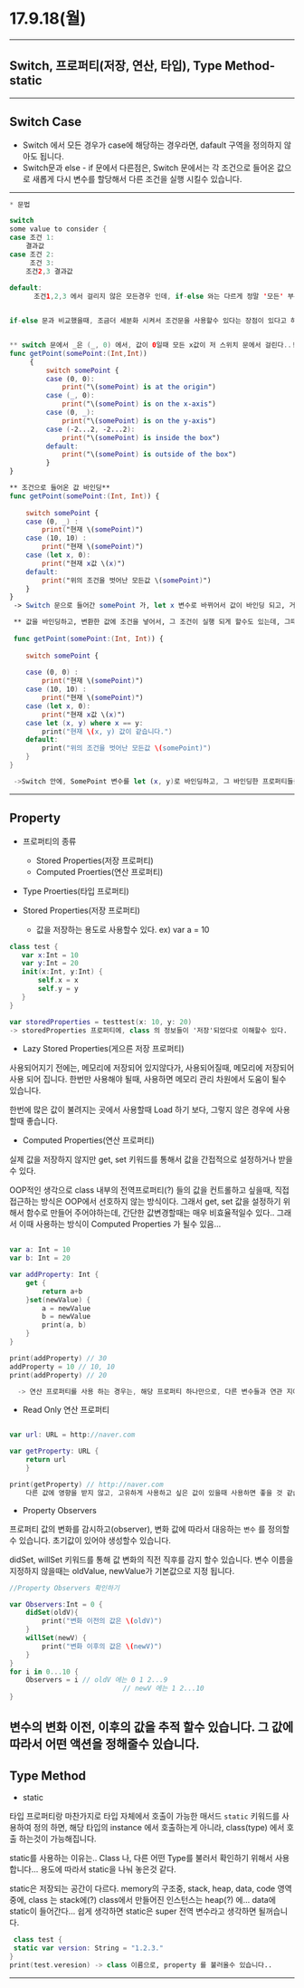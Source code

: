 # 17.9.18(월)

---

## Switch, 프로퍼티(저장, 연산, 타입), Type Method-static

---

## Switch Case 

- Switch 에서 모든 경우가 case에 해당하는 경우라면, dafault 구역을 정의하지 않아도 됩니다.
- Switch문과 else - if 문에서 다른점은, Switch 문에서는 각 조건으로 들어온 값으로 새롭게 다시 변수를 할당해서 다른 조건을 실행 시킬수 있습니다. 

--- 

```swift
* 문법

switchsome value to consider { case 조건 1: 	결과값case 조건 2:
     조건 3:	조건2,3 결과값 default:  	  조건1,2,3 에서 걸리지 않은 모든경우 인데, if-else 와는 다르게 정말 '모든' 부분을 포함함. Nill 까지 고려 합니다


if-else 문과 비교했을때, 조금더 세분화 시켜서 조건문을 사용할수 있다는 장점이 있다고 하는데,  복잡한 패턴 매칭을 간단하게 사용할수 있습니다.


** switch 문에서 _은 (_, 0) 에서, 값이 0일때 모든 x값이 저 스위치 문에서 걸린다..!
func getPoint(somePoint:(Int,Int))     {         switch somePoint {         case (0, 0):             print("\(somePoint) is at the origin")         case (_, 0):             print("\(somePoint) is on the x-axis")         case (0, _):             print("\(somePoint) is on the y-axis")         case (-2...2, -2...2):             print("\(somePoint) is inside the box")         default:             print("\(somePoint) is outside of the box")         }}

** 조건으로 들어온 값 바인딩**
func getPoint(somePoint:(Int, Int)) {
    
    switch somePoint {       
    case (0, _) :
        print("현재 \(somePoint)")
    case (10, 10) :
        print("현재 \(somePoint)")
    case (let x, 0):
        print("현재 x값 \(x)")
    default:
        print("위의 조건을 벗어난 모든값 \(somePoint)")
    }
}
 -> Switch 문으로 들어간 somePoint 가, let x 변수로 바뀌어서 값이 바인딩 되고, 거기에 새로운 조건을 넣어서 가지고 놀수 있다.

 ** 값을 바인딩하고, 변환한 값에 조건을 넣어서, 그 조건이 실행 되게 할수도 있는데, 그때 사용하는게 'where' **
 
 func getPoint(somePoint:(Int, Int)) {
    
    switch somePoint {
        
    case (0, 0) :
        print("현재 \(somePoint)")
    case (10, 10) :
        print("현재 \(somePoint)")
    case (let x, 0):
        print("현재 x값 \(x)")
    case let (x, y) where x == y:
        print("현재 \(x, y) 값이 같습니다.")
    default:
        print("위의 조건을 벗어난 모든값 \(somePoint)")
    }
}

 ->Switch 안에, SomePoint 변수를 let (x, y)로 바인딩하고, 그 바인딩한 프로퍼티들을 where을 이용해서 새로운 조건을 주고 그 조건이 맞으면 case 문이 실행될수 있게 된다.
```

---

## Property
 
- 프로퍼티의 종류 <br>
	- Stored Properties(저장 프로퍼티) <br>
	- Computed Proerties(연산 프로퍼티) <br>
	
- Type Proerties(타입 프로퍼티) <br>
- Stored Properties(저장 프로퍼티) 
	- 값을 저장하는 용도로 사용할수 있다. ex) var a = 10
 
 ```swift
 class test {
    var x:Int = 10
    var y:Int = 20
    init(x:Int, y:Int) {
        self.x = x
        self.y = y
    }
}

var storedProperties = testtest(x: 10, y: 20)
 -> storedProperties 프로퍼티에, class 의 정보들이 '저장'되었다로 이해할수 있다.
 ```
 
- Lazy Stored Properties(게으른 저장 프로퍼티) 

사용되어지기 전에는, 메모리에 저장되어 있지않다가, 사용되어질때, 메모리에 저장되어 사용 되어 집니다. 한번만 사용해야 될때, 사용하면 메모리 관리 차원에서 도움이 될수 있습니다. 
 
한번에 많은 값이 불려지는 곳에서 사용할때 Load 하기 보다, 그렇지 않은 경우에 사용할때 좋습니다.
 
- Computed Properties(연산 프로퍼티)

실제 값을 저장하지 않지만 get, set 키워드를 통해서 값을 간접적으로 설정하거나 받을 수 있다. 
 
 OOP적인 생각으로 class 내부의 전역프로퍼티(?) 들의 값을 컨트롤하고 싶을때, 직접접근하는 방식은 OOP에서 선호하지 않는 방식이다. 그래서 get, set 값을 설정하기 위해서 함수로 만들어 주어야하는데, 간단한 값변경할때는 매우 비효율적일수 있다.. 그래서 이때 사용하는 방식이 Computed Properties 가 될수 있음... 
 
```swift
 
var a: Int = 10
var b: Int = 20

var addProperty: Int {
    get {
        return a+b
    }set(newValue) {
        a = newValue
        b = newValue
        print(a, b)
    }
}

print(addProperty) // 30
addProperty = 10 // 10, 10
print(addProperty) // 20 

  -> 연산 프로퍼티를 사용 하는 경우는, 해당 프로퍼티 하나만으로, 다른 변수들과 연관 지어서 만들어 놓고 싶을때 사용하면 좋을것 같습니다. 저장 프로퍼티나, 함수를 구현해서 만들떄 보다 추상적이긴 하지만, 활용하려고 한다면 무궁 무진하게 사용할수 있을것 같습니다 
 ```
 
- Read Only 연산 프로퍼티

```swift

var url: URL = http://naver.com 

var getProperty: URL {
	return url
	}

print(getProperty) // http://naver.com
	다른 값에 영향을 받지 않고, 고유하게 사용하고 싶은 값이 있을때 사용하면 좋을 것 같습니다. let 이라는 키워드로 변경이 불가능하게 만들어 줄수 있지만, 조금더 유연하게 정의할수 있을것 같습니다. 
```

- Property Observers

프로퍼티 값의 변화를 감시하고(observer), 변화 값에 따라서 대응하는 `변수` 를 정의할수 있습니다. 초기값이 있어야 생성할수 있습니다.

didSet, willSet 키워드를 통해 값 변화의 직전 직후를 감지 할수 있습니다. 변수 이름을 지정하지 않을때는 oldValue, newValue가 기본값으로 지정 됩니다.


```swift
//Property Observers 확인하기

var Observers:Int = 0 {
    didSet(oldV){
        print("변화 이전의 값은 \(oldV)")
    }
    willSet(newV) {
        print("변화 이후의 값은 \(newV)")
    }
}
for i in 0...10 {
    Observers = i // oldV 에는 0 1 2...9
    						// newV 에는 1 2...10 
}
```
변수의 변화 이전, 이후의 값을 추적 할수 있습니다. 그 값에 따라서 어떤 액션을 정해줄수 있습니다.
---

## Type Method 

- static 

타입 프로퍼티랑 마찬가지로 타입 자체에서 호출이 가능한 매서드 `static` 키워드를 사용하여 정의 하면, 해당 타입의 instance 에서 호출하는게 아니라, class(type) 에서 호출 하는것이 가능해집니다. 

static를 사용하는 이유는.. Class 나, 다른 어떤 Type를 불러서 확인하기 위해서 사용합니다... 용도에 따라서 static을 나눠 놓은것 같다.

static은 저장되는 공간이 다르다. memory의 구조중, stack, heap, data, code 영역 중에, class 는 stack에(?) class에서 만들어진 인스턴스는 heap(?) 에... data에 static이 들어간다... 쉽게 생각하면 static은 super 전역 변수라고 생각하면 될꺼습니다. 

```swift 
 class test {
 static var version: String = "1.2.3."
}
print(test.veresion) -> class 이름으로, property 를 불러올수 있습니다..

```
---
 
 
 
 
 